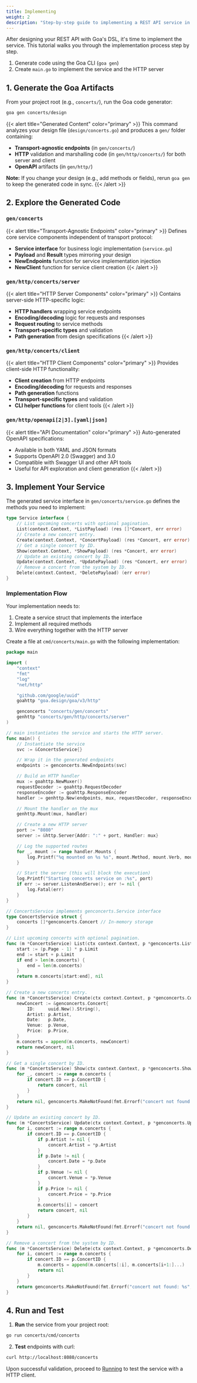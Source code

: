 ```yaml
---
title: Implementing
weight: 2
description: "Step-by-step guide to implementing a REST API service in Goa, covering code generation, service implementation, HTTP server setup, and endpoint testing."
---
```


After designing your REST API with Goa's DSL, it's time to implement the service. This tutorial walks you through the implementation process step by step.

1. Generate code using the Goa CLI (`goa gen`)
2. Create `main.go` to implement the service and the HTTP server

## 1. Generate the Goa Artifacts

From your project root (e.g., `concerts/`), run the Goa code generator:

```bash
goa gen concerts/design
```

{{< alert title="Generated Content" color="primary" >}}
This command analyzes your design file (`design/concerts.go`) and produces a `gen/` folder containing:
- **Transport-agnostic endpoints** (in `gen/concerts/`)
- **HTTP** validation and marshalling code (in `gen/http/concerts/`) for both server and client
- **OpenAPI** artifacts (in `gen/http/`)

**Note:** If you change your design (e.g., add methods or fields), rerun `goa gen` to keep the generated code in sync.
{{< /alert >}}

## 2. Explore the Generated Code

### `gen/concerts`
{{< alert title="Transport-Agnostic Endpoints" color="primary" >}}
Defines core service components independent of transport protocol:
- **Service interface** for business logic implementation (`service.go`)
- **Payload** and **Result** types mirroring your design
- **NewEndpoints** function for service implementation injection
- **NewClient** function for service client creation
{{< /alert >}}

### `gen/http/concerts/server`
{{< alert title="HTTP Server Components" color="primary" >}}
Contains server-side HTTP-specific logic:
- **HTTP handlers** wrapping service endpoints
- **Encoding/decoding** logic for requests and responses
- **Request routing** to service methods
- **Transport-specific types** and validation
- **Path generation** from design specifications
{{< /alert >}}

### `gen/http/concerts/client`
{{< alert title="HTTP Client Components" color="primary" >}}
Provides client-side HTTP functionality:
- **Client creation** from HTTP endpoints
- **Encoding/decoding** for requests and responses
- **Path generation** functions
- **Transport-specific types** and validation
- **CLI helper functions** for client tools
{{< /alert >}}

### `gen/http/openapi[2|3].[yaml|json]`
{{< alert title="API Documentation" color="primary" >}}
Auto-generated OpenAPI specifications:
- Available in both YAML and JSON formats
- Supports OpenAPI 2.0 (Swagger) and 3.0
- Compatible with Swagger UI and other API tools
- Useful for API exploration and client generation
{{< /alert >}}

## 3. Implement Your Service

The generated service interface in `gen/concerts/service.go` defines the methods you need to implement:

```go
type Service interface {
    // List upcoming concerts with optional pagination.
    List(context.Context, *ListPayload) (res []*Concert, err error)
    // Create a new concert entry.
    Create(context.Context, *ConcertPayload) (res *Concert, err error)
    // Get a single concert by ID.
    Show(context.Context, *ShowPayload) (res *Concert, err error)
    // Update an existing concert by ID.
    Update(context.Context, *UpdatePayload) (res *Concert, err error)
    // Remove a concert from the system by ID.
    Delete(context.Context, *DeletePayload) (err error)
}
```

### Implementation Flow

Your implementation needs to:

1. Create a service struct that implements the interface
2. Implement all required methods
3. Wire everything together with the HTTP server

Create a file at `cmd/concerts/main.go` with the following implementation:

```go
package main

import (
    "context"
    "fmt"
    "log"
    "net/http"

    "github.com/google/uuid"
    goahttp "goa.design/goa/v3/http"

    genconcerts "concerts/gen/concerts"
    genhttp "concerts/gen/http/concerts/server"
)

// main instantiates the service and starts the HTTP server.
func main() {
    // Instantiate the service
    svc := &ConcertsService{}

    // Wrap it in the generated endpoints
    endpoints := genconcerts.NewEndpoints(svc)

    // Build an HTTP handler
    mux := goahttp.NewMuxer()
    requestDecoder := goahttp.RequestDecoder
    responseEncoder := goahttp.ResponseEncoder
    handler := genhttp.New(endpoints, mux, requestDecoder, responseEncoder, nil, nil)

    // Mount the handler on the mux
    genhttp.Mount(mux, handler)

    // Create a new HTTP server
    port := "8080"
    server := &http.Server{Addr: ":" + port, Handler: mux}

    // Log the supported routes
    for _, mount := range handler.Mounts {
        log.Printf("%q mounted on %s %s", mount.Method, mount.Verb, mount.Pattern)
    }

    // Start the server (this will block the execution)
    log.Printf("Starting concerts service on :%s", port)
    if err := server.ListenAndServe(); err != nil {
        log.Fatal(err)
    }
}

// ConcertsService implements genconcerts.Service interface
type ConcertsService struct {
    concerts []*genconcerts.Concert // In-memory storage
}

// List upcoming concerts with optional pagination.
func (m *ConcertsService) List(ctx context.Context, p *genconcerts.ListPayload) ([]*genconcerts.Concert, error) {
    start := (p.Page - 1) * p.Limit
    end := start + p.Limit
    if end > len(m.concerts) {
        end = len(m.concerts)
    }
    return m.concerts[start:end], nil
}

// Create a new concerts entry.
func (m *ConcertsService) Create(ctx context.Context, p *genconcerts.ConcertPayloadCreatePayload) (*genconcerts.Concert, error) {
    newConcert := &genconcerts.Concert{
        ID:     uuid.New().String(),
        Artist: p.Artist,
        Date:   p.Date,
        Venue:  p.Venue,
        Price:  p.Price,
    }
    m.concerts = append(m.concerts, newConcert)
    return newConcert, nil
}

// Get a single concert by ID.
func (m *ConcertsService) Show(ctx context.Context, p *genconcerts.ShowPayload) (*genconcerts.Concert, error) {
    for _, concert := range m.concerts {
        if concert.ID == p.ConcertID {
            return concert, nil
        }
    }
    return nil, genconcerts.MakeNotFound(fmt.Errorf("concert not found: %s", p.ConcertID))
}

// Update an existing concert by ID.
func (m *ConcertsService) Update(ctx context.Context, p *genconcerts.UpdatePayload) (*genconcerts.Concert, error) {
    for i, concert := range m.concerts {
        if concert.ID == p.ConcertID {
            if p.Artist != nil {
                concert.Artist = *p.Artist
            }
            if p.Date != nil {
                concert.Date = *p.Date
            }
            if p.Venue != nil {
                concert.Venue = *p.Venue
            }
            if p.Price != nil {
                concert.Price = *p.Price
            }
            m.concerts[i] = concert
            return concert, nil
        }
    }
    return nil, genconcerts.MakeNotFound(fmt.Errorf("concert not found: %s", p.ConcertID))
}

// Remove a concert from the system by ID.
func (m *ConcertsService) Delete(ctx context.Context, p *genconcerts.DeletePayload) error {
    for i, concert := range m.concerts {
        if concert.ID == p.ConcertID {
            m.concerts = append(m.concerts[:i], m.concerts[i+1:]...)
            return nil
        }
    }
    return genconcerts.MakeNotFound(fmt.Errorf("concert not found: %s", p.ConcertID))
}
```

## 4. Run and Test

1. **Run** the service from your project root:
```bash
go run concerts/cmd/concerts
```

2. **Test** endpoints with curl:
```bash
curl http://localhost:8080/concerts
```

Upon successful validation, proceed to [Running](./3-running.md) to test the service with a HTTP client.
